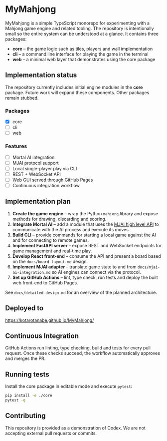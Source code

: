 # MyMahjong

MyMahjong is a simple TypeScript monorepo for experimenting with a Mahjong game engine and related tooling.  The repository is intentionally small so the entire system can be understood at a glance.  It contains three packages:

- **core** – the game logic such as tiles, players and wall implementation
- **cli** – a command line interface for playing the game in the terminal
- **web** – a minimal web layer that demonstrates using the core package

## Implementation status

The repository currently includes initial engine modules in the **core**
package. Future work will expand these components. Other packages remain stubbed.

### Packages

- [x] core
- [ ] cli
- [ ] web

### Features

- [ ] Mortal AI integration
- [ ] MJAI protocol support
- [ ] Local single-player play via CLI
- [ ] REST + WebSocket API
- [ ] Web GUI served through GitHub Pages
- [ ] Continuous integration workflow

## Implementation plan

1. **Create the game engine** – wrap the Python `mahjong` library and expose
   methods for drawing, discarding and scoring.
2. **Integrate Mortal AI** – add a module that uses the
   [MJAI high level API](https://mjai.app/docs/highlevel-api) to communicate with
   the AI process and execute its moves.
3. **Build CLI** – provide commands for starting a local game against the AI and
   for connecting to remote games.
4. **Implement FastAPI server** – expose REST and WebSocket endpoints for game
   management and real-time play.
5. **Develop React front-end** – consume the API and present a board based on the
   `docs/board-layout.md` design.
6. **Implement MJAI adapter** – translate game state to and from
   `docs/mjai-ai-integration.md` so AI engines can connect via the protocol.
7. **Set up GitHub Actions** – lint, type check, run tests and deploy the built
   web front-end to GitHub Pages.

See `docs/detailed-design.md` for an overview of the planned architecture.

## Deployed to

https://kotarotanabe.github.io/MyMahjong/

## Continuous Integration

GitHub Actions run linting, type checking, build and tests for every pull request.
Once these checks succeed, the workflow automatically approves and merges the PR.

## Running tests

Install the core package in editable mode and execute `pytest`:

```bash
pip install -e ./core
pytest -q
```

## Contributing

This repository is provided as a demonstration of Codex. We are not accepting
external pull requests or commits.
